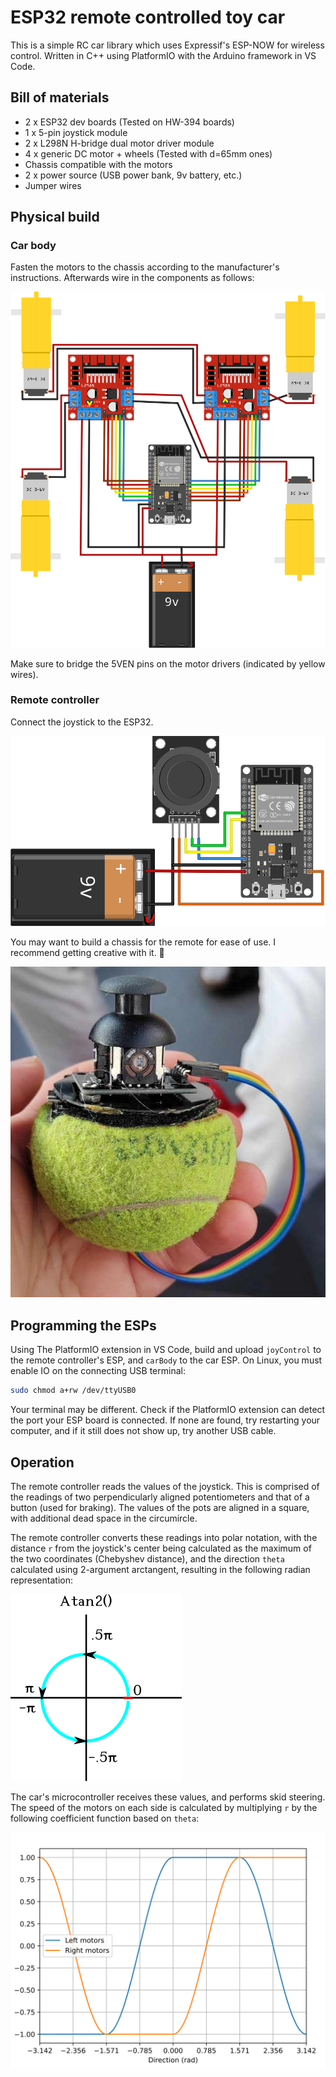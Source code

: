 # ESP32 remote controlled toy car
This is a simple RC car library which uses Expressif's ESP-NOW for wireless control. Written in C++ using PlatformIO with the Arduino framework in VS Code.

## Bill of materials
 - 2 x ESP32 dev boards (Tested on HW-394 boards)
 - 1 x 5-pin joystick module
 - 2 x L298N H-bridge dual motor driver module
 - 4 x generic DC motor + wheels (Tested with d=65mm ones)
 - Chassis compatible with the motors
 - 2 x power source (USB power bank, 9v battery, etc.)
 - Jumper wires

## Physical build
### Car body
Fasten the motors to the chassis according to the manufacturer's instructions. Afterwards wire in the components as follows:

![car body wiring diagram](docs/carBody.svg)

Make sure to bridge the 5VEN pins on the motor drivers (indicated by yellow wires).

### Remote controller
Connect the joystick to the ESP32.

![joystick controller wiring diagram](docs/joyControl.svg)

You may want to build a chassis for the remote for ease of use. I recommend getting creative with it. 🙂

![remote controller tennis ball](docs/remoteComplete.jpg)


## Programming the ESPs
Using The PlatformIO extension in VS Code, build and upload `joyControl` to the remote controller's ESP, and `carBody` to the car ESP. On Linux, you must enable IO on the connecting USB terminal:
```bash
sudo chmod a+rw /dev/ttyUSB0
```
Your terminal may be different. Check if the PlatformIO extension can detect the port your ESP board is connected. If none are found, try restarting your computer, and if it still does not show up, try another USB cable.

## Operation
The remote controller reads the values of the joystick. This is comprised of the readings of two perpendicularly aligned potentiometers and that of a button (used for braking). The values of the pots are aligned in a square, with additional dead space in the circumircle.

The remote controller converts these readings into polar notation, with the distance `r` from the joystick's center being calculated as the maximum of the two coordinates (Chebyshev distance), and the direction `theta` calculated using 2-argument arctangent, resulting in the following radian representation:

![atan2 directions in radians](docs/atan2.png)

The car's microcontroller receives these values, and performs skid steering. The speed of the motors on each side is calculated by multiplying `r` by the following coefficient function based on `theta`:

![skid steering functions](docs/car-motors.svg)